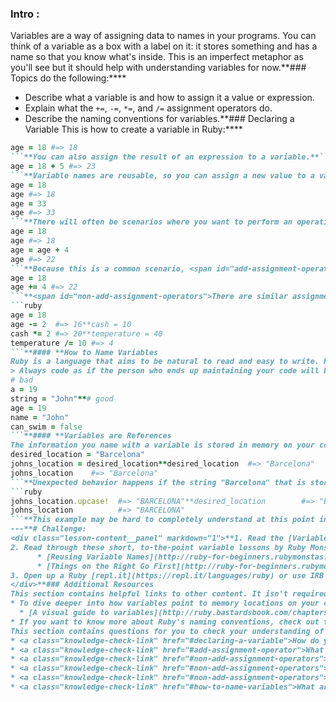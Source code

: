 ### Intro :
>
Variables are a way of assigning data to names in your programs. You can think of a variable as a box with a label on it: it stores something and has a name so that you know what's inside. This is an imperfect metaphor as you'll see  but it should help with understanding variables for now.**###  Topics
  do the following:****
 - Describe what a variable is and how to assign it a value or expression.
 - Explain what the `+=`, `-=`, `*=`, and `/=` assignment operators do.
 - Describe the naming conventions for variables.**### Declaring a Variable
This is how to create a variable in Ruby:****
```ruby
age = 18 #=> 18
```**You can also assign the result of an expression to a variable.**```ruby
age = 18 + 5 #=> 23
```**Variable names are reusable, so you can assign a new value to a variable at any point in your program. Naturally, doing so will override the original value.**```ruby
age = 18
age #=> 18
age = 33
age #=> 33
```**There will often be scenarios where you want to perform an operation on the original value of a variable and then reassign the result of that operation to the same variable.**```ruby
age = 18
age #=> 18
age = age + 4
age #=> 22
```**Because this is a common scenario, <span id="add-assignment-operator">Ruby provides a nice shorthand assignment operator for doing this: `+=`</span>.**```ruby
age = 18
age += 4 #=> 22
```**<span id="non-add-assignment-operators">There are similar assignment operators for all the common math operators</span>:****
```ruby
age = 18
age -= 2  #=> 16**cash = 10
cash *= 2 #=> 20**temperature = 40
temperature /= 10 #=> 4
```**#### **How to Name Variables
Ruby is a language that aims to be natural to read and easy to write. Remember this when you're naming your variables. The name should, as clearly as possible, describe what the value of the variable represents.**Naming variables clearly will pay dividends when you review your code months after you've written it, when you can no longer remember what that variable was designed to store. From now on, when naming your variables, remember the following quote by John Woods:****
> Always code as if the person who ends up maintaining your code will be a violent psychopath who knows where you live.**The most basic thing you can do to write clean, maintainable code is to name your variables properly. So get into this habit early to avoid psychopath programmers coming after you.**Variable names should always be lowercase, and multiple words that make up a variable name should be split by an underscore. This is known as **snake_case**.**```ruby
# bad
a = 19
string = "John"**# good
age = 19
name = "John"
can_swim = false
```**#### **Variables are References
The information you name with a variable is stored in memory on your computer, so a variable is effectively a reference or a pointer to that address in memory. This is important to know as it can sometimes be the cause of unexpected behavior from your code.**Let's look at an example of this unexpected behavior, with two variables: `desired_location`, which is assigned to the string "Barcelona", and `johns_location`, which is assigned to the `desired_location` variable. Both variables are pointing to where "Barcelona" is stored in memory.**```ruby
desired_location = "Barcelona"
johns_location = desired_location**desired_location  #=> "Barcelona"
johns_location    #=> "Barcelona"
```**Unexpected behavior happens if the string "Barcelona" that is stored in memory is modified. One way to modify a string is to use the `upcase!` method, instead of the safe `upcase` method. If the string is modified using `johns_location.upcase!` then `desired_location` will also reflect that change:****
```ruby
johns_location.upcase!  #=> "BARCELONA"**desired_location        #=> "BARCELONA"
johns_location          #=> "BARCELONA"
```**This example may be hard to completely understand at this point in the lesson. The important concept is that assigning variables to other variables can have unintended side effects. Just because you can do it, doesn't mean you should. You will have the opportunity to revisit this example in one of the following assignments.
---**# Challenge:
<div class="lesson-content__panel" markdown="1">**1. Read the [Variables](https://launchschool.com/books/ruby/read/variables) chapter from LaunchSchool's brilliant *Introduction to Programming With Ruby*. As indicated in this article, remember that you should not use `$global_variables`. Additionally, `@@class_variables` are rarely needed and easily misused.
2. Read through these short, to-the-point variable lessons by Ruby Monstas:****      * [Overview of Variables](http://ruby-for-beginners.rubymonstas.org/variables.html)
      * [Reusing Variable Names](http://ruby-for-beginners.rubymonstas.org/variables/reusing_names.html)
      * [Things on the Right Go First](http://ruby-for-beginners.rubymonstas.org/variables/right_goes_first.html)
3. Open up a Ruby [repl.it](https://repl.it/languages/ruby) or use IRB in your command line and try naming some variables and assigning values to them. Don't worry so much about good naming conventions at this stage. Instead, experiment with different variable names and see what is valid. Try using symbols or numbers in your variable names. Try assigning a variable to another variable and observe the behavior when using `upcase!`, as in the example above. If you come across anything quirky, Google it to find out why it happened.
</div>**### Additional Resources
This section contains helpful links to other content. It isn't required, so consider it supplemental.*** Read the full [Variables](http://ruby.bastardsbook.com/chapters/variables) chapter from *The Bastards Book of Ruby* if you can't get enough about variables.
* To dive deeper into how variables point to memory locations on your computer, go through these short sections:****  * [Variables as Pointers](https://launchschool.com/books/ruby/read/more_stuff#variables_as_pointers), from LaunchSchool's *Introduction to Programming With Ruby*.
  * [A visual guide to variables](http://ruby.bastardsbook.com/chapters/variables/#visual-guide) from the [Variables](http://ruby.bastardsbook.com/chapters/variables) chapter of *The Bastards Book of Ruby*
* If you want to know more about Ruby's naming conventions, check out the [Ruby Style Guide](https://github.com/rubocop-hq/ruby-style-guide). Don't get too deep into it; just know that it's there.**### Knowledge Check
This section contains questions for you to check your understanding of this lesson. If you're having trouble answering the questions below on your own, review the material above to find the answer.*** <a class="knowledge-check-link" href="#introduction">What is a variable?</a>
* <a class="knowledge-check-link" href="#declaring-a-variable">How do you assign a value or an expression to a variable?</a>
* <a class="knowledge-check-link" href="#add-assignment-operator">What does the `+=` assignment operator do?</a>
* <a class="knowledge-check-link" href="#non-add-assignment-operators">What does the `-=` assignment operator do?</a>
* <a class="knowledge-check-link" href="#non-add-assignment-operators">What does the `*=` assignment operator do?</a>
* <a class="knowledge-check-link" href="#non-add-assignment-operators">What does the `/=` assignment operator do?</a>
* <a class="knowledge-check-link" href="#how-to-name-variables">What are the variable naming conventions?</a>
